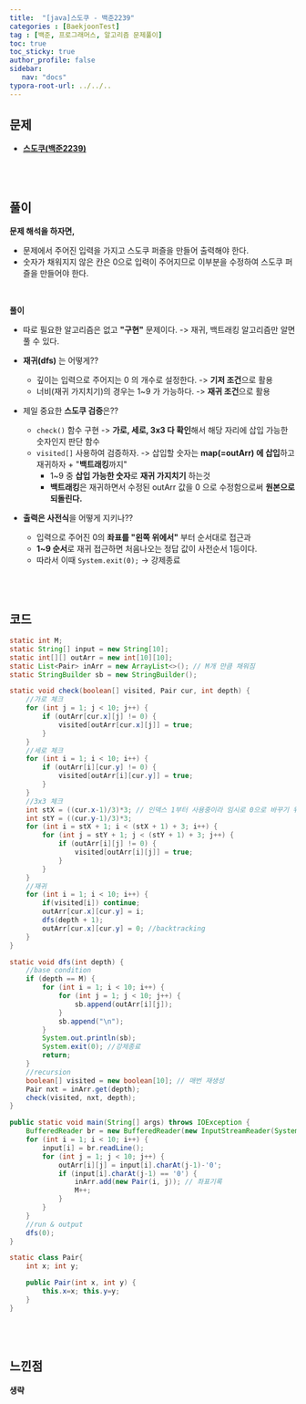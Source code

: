 ```yaml
---
title:  "[java]스도쿠 - 백준2239"
categories : [BaekjoonTest]
tag : [백준, 프로그래머스, 알고리즘 문제풀이]
toc: true
toc_sticky: true
author_profile: false
sidebar:
   nav: "docs"
typora-root-url: ../../..
---
```




## 문제

* **[스도쿠(백준2239)](https://www.acmicpc.net/problem/2239)**

<br><br>

## 풀이

**문제 해석을 하자면,**

* 문제에서 주어진 입력을 가지고 스도쿠 퍼즐을 만들어 출력해야 한다.
* 숫자가 채워지지 않은 칸은 0으로 입력이 주어지므로 이부분을 수정하여 스도쿠 퍼즐을 만들어야 한다.

<br>

**풀이**

* 따로 필요한 알고리즘은 없고 **"구현"** 문제이다. -> 재귀, 백트래킹 알고리즘만 알면 풀 수 있다.
* **재귀(dfs)** 는 어떻게??
  * 깊이는 입력으로 주어지는 0 의 개수로 설정한다. -> **기저 조건**으로 활용
  * 너비(재귀 가지치기)의 경우는 1~9 가 가능하다. -> **재귀 조건**으로 활용

* 제일 중요한 **스도쿠 검증**은??
  * `check()` 함수 구현 -> **가로, 세로, 3x3 다 확인**해서 해당 자리에 삽입 가능한 숫자인지 판단 함수
  * `visited[]` 사용하여 검증하자. -> 삽입할 숫자는 **map(=outArr) 에 삽입**하고 재귀하자 + "**백트래킹**까지"
    * 1~9 중 **삽입 가능한 숫자**로 **재귀 가지치기** 하는것
    * **백트래킹**은 재귀하면서 수정된 outArr 값을 0 으로 수정함으로써 **원본으로 되돌린다.**

* **출력은 사전식**을 어떻게 지키나??
  * 입력으로 주어진 0의 **좌표를 "왼쪽 위에서"** 부터 순서대로 접근과
  * **1~9 순서**로 재귀 접근하면 처음나오는 정답 값이 사전순서 1등이다.
  * 따라서 이때 `System.exit(0);` -> 강제종료


<br><br>

## 코드

```java
static int M;
static String[] input = new String[10];
static int[][] outArr = new int[10][10];
static List<Pair> inArr = new ArrayList<>(); // M개 만큼 채워짐
static StringBuilder sb = new StringBuilder();

static void check(boolean[] visited, Pair cur, int depth) {
    //가로 체크
    for (int j = 1; j < 10; j++) {
        if (outArr[cur.x][j] != 0) {
            visited[outArr[cur.x][j]] = true;
        }
    }
    //세로 체크
    for (int i = 1; i < 10; i++) {
        if (outArr[i][cur.y] != 0) {
            visited[outArr[i][cur.y]] = true;
        }
    }
    //3x3 체크
    int stX = ((cur.x-1)/3)*3; // 인덱스 1부터 사용중이라 임시로 0으로 바꾸기 위해 -1
    int stY = ((cur.y-1)/3)*3;
    for (int i = stX + 1; i < (stX + 1) + 3; i++) {
        for (int j = stY + 1; j < (stY + 1) + 3; j++) {
            if (outArr[i][j] != 0) {
                visited[outArr[i][j]] = true;
            }
        }
    }
    //재귀
    for (int i = 1; i < 10; i++) {
        if(visited[i]) continue;
        outArr[cur.x][cur.y] = i;
        dfs(depth + 1);
        outArr[cur.x][cur.y] = 0; //backtracking
    }
}

static void dfs(int depth) {
    //base condition
    if (depth == M) {
        for (int i = 1; i < 10; i++) {
            for (int j = 1; j < 10; j++) {
                sb.append(outArr[i][j]);
            }
            sb.append("\n");
        }
        System.out.println(sb);
        System.exit(0); //강제종료
        return;
    }
    //recursion
    boolean[] visited = new boolean[10]; // 매번 재생성
    Pair nxt = inArr.get(depth);
    check(visited, nxt, depth);
}

public static void main(String[] args) throws IOException {
    BufferedReader br = new BufferedReader(new InputStreamReader(System.in));
    for (int i = 1; i < 10; i++) {
        input[i] = br.readLine();
        for (int j = 1; j < 10; j++) {
            outArr[i][j] = input[i].charAt(j-1)-'0';
            if (input[i].charAt(j-1) == '0') {
                inArr.add(new Pair(i, j)); // 좌표기록
                M++;
            }
        }
    }
    //run & output
    dfs(0);
}

static class Pair{
    int x; int y;

    public Pair(int x, int y) {
        this.x=x; this.y=y;
    }
}
```

<br>**<br>**

## **느낀점**

**생략**
